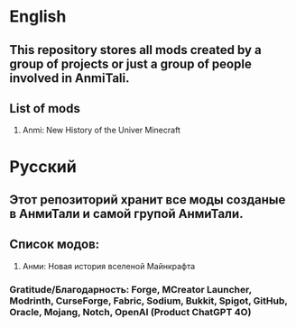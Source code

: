 # English
## This repository stores all mods created by a group of projects or just a group of people involved in AnmiTali.
## List of mods
1. Anmi: New History of the Univer Minecraft
# Русский
## Этот репозиторий хранит все моды созданые в АнмиТали и самой групой АнмиТали.
## Список модов:
1. Анми: Новая история вселеной Майнкрафта
### Gratitude/Благодарность: Forge, MCreator Launcher, Modrinth, CurseForge, Fabric, Sodium, Bukkit, Spigot, GitHub, Oracle, Mojang, Notch, OpenAI (Product ChatGPT 4O)
